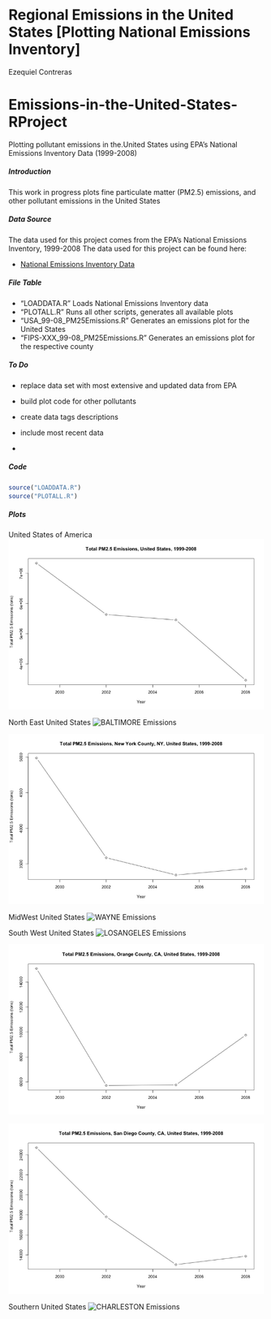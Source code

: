 Regional Emissions in the United States \[Plotting National Emissions
Inventory\]
================
Ezequiel Contreras

# Emissions-in-the-United-States-RProject

Plotting pollutant emissions in the.United States using EPA’s National
Emissions Inventory Data (1999-2008)

##### Introduction

This work in progress plots fine particulate matter (PM2.5) emissions,
and other pollutant emissions in the United States

##### Data Source

The data used for this project comes from the EPA’s National Emissions
Inventory, 1999-2008 The data used for this project can be found here:

  - [National Emissions Inventory Data]()

##### File Table

  - “LOADDATA.R” Loads National Emissions Inventory data
  - “PLOTALL.R” Runs all other scripts, generates all available plots  
  - “USA\_99-08\_PM25Emissions.R” Generates an emissions plot for the
    United States
  - “FIPS-XXX\_99-08\_PM25Emissions.R” Generates an emissions plot for
    the respective county

##### To Do

  - replace data set with most extensive and updated data from EPA

  - build plot code for other pollutants

  - create data tags descriptions

  - include most recent data

  - 
##### Code

``` r
source("LOADDATA.R")
source("PLOTALL.R")
```

##### Plots

United States of America ![USA Emissions](USA_99-08_PM25Emissions.png)

North East United States ![BALTIMORE
Emissions](FIPS-BALTIMORE_99-08_PM25Emissions.png)

![NEWYORK Emissions](FIPS-NEWYORK_99-08_PM25Emissions.png)

MidWest United States ![WAYNE
Emissions](FIPS-WAYNE_99-08_PM25Emissions.png)

South West United States ![LOSANGELES
Emissions](FIPS-LOSANGELES_99-08_PM25Emissions.png)

![ORANGE Emissions](FIPS-ORANGE_99-08_PM25Emissions.png)

![SANDIEGO Emissions](FIPS-SANDIEGO_99-08_PM25Emissions.png)

Southern United States ![CHARLESTON
Emissions](FIPS-CHARLESTON_99-08_PM25Emissions.png)

